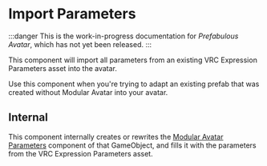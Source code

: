 ﻿# Import Parameters

:::danger
This is the work-in-progress documentation for *Prefabulous Avatar*, which has not yet been released.
:::

This component will import all parameters from an existing VRC Expression Parameters asset into the avatar.

Use this component when you're trying to adapt an existing prefab that was created without Modular Avatar into your avatar.

## Internal

This component internally creates or rewrites the [Modular Avatar Parameters](https://modular-avatar.nadena.dev/docs/reference/parameters)
component of that GameObject, and fills it with the parameters from the VRC Expression Parameters asset.

